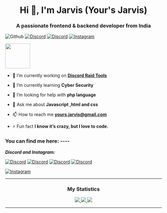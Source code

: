<h1 align="center">Hi 👋, I'm Jarvis (Your's Jarvis)</h1>
<h3 align="center">A passionate frontend & backend developer from India</h3>

![Github](https://komarev.com/ghpvc/?username=Linux-Jarvis&color=blueviolet)
[![Discord](https://img.shields.io/discord/563087855342190639?label=Discord)](https://discord.gg/kVKz4utJ9G)
[![Discord](https://img.shields.io/badge/Discord-Server-orange)](https://discord.gg/kVKz4utJ9G)
[![Instagram](https://img.shields.io/badge/Instagram-Your's_Jarvis-ff0000)](https://www.instagram.com/_alpesh_01_x_yj/)
    
<a href="https://discord.com/users/899961311771897877">
<img height="80px" src="https://discord.c99.nl/widget/theme-2/899961311771897877.png" />
</a>

- 🔭 I’m currently working on **[Discord Raid Tools](https://github.com/Yours-Jarvis/Jarvis-Raid-Tool-Web-Beta)**

- 🌱 I’m currently learning **Cyber Security**

- 🤝 I’m looking for help with **php language**

- 💬 Ask me about **Javascript ,html and css**

- 📫 How to reach me **yours.jarvis@gmail.com**

- ⚡ Fun fact **I know it’s crazy, but I love to code.**

<h3 align="left">You can find me here: ----</h3>

***Discord and Instagram:***

[![Discord](https://img.shields.io/badge/Discord-Add_to_Jarvis-blueviolet)](https://discord.com/users/899961311771897877)
[![Discord](https://img.shields.io/badge/Discord-Server_1-brightgreen)](https://discord.gg/kVKz4utJ9G)
[![Discord](https://img.shields.io/badge/Discord-Server_2-brightgreen)](https://discord.gg/qeQ3VStAQ6)
[![Discord](https://img.shields.io/badge/Discord-Server_3-brightgreen)](https://discord.gg/RrABUqmDUF)

[![Instagram](https://img.shields.io/badge/Instagram-Your's_Jarvis-ff0000)](https://www.instagram.com/_alpesh_01_x_yj/)

----

<h3 align="center">My Statistics</h3>

<p align="center">
    <a href="https://github.com/Yours-Jarvis/">
        <img src="https://github-readme-stats.vercel.app/api?username=Yours-Jarvis&hide=issues,prs&count_private=true&show_owner=true&show_icons=true&bg_color=0d1117&title_color=ffffff&text_color=ffffff&icon_color=00ff99&hide_border=true/" />
    </a>
    <a href="https://github.com/Yours-Jarvis/">
        <img src="https://github-readme-stats.vercel.app/api/top-langs/?username=Yours-Jarvis&layout=compact&count_private=true&langs_count=8&card_width=445&bg_color=0d1117&title_color=ffffff&text_color=ffffff&icon_color=00ff99&hide_border=true/" />
    </a>
    <a href="https://github.com/Yours-Jarvis/">
        <img src="https://github-readme-streak-stats.herokuapp.com?user=Yours-Jarvis&hide_border=true&background=0D1117&currStreakLabel=FFFFFF&sideLabels=FFFFFF&currStreakNum=FFFFFF&dates=FFFFFF&sideNums=FFFFFF&fire=00ff99&ring=00ff99&stroke=FFFFFFFF)](https://git.io/streak-stats" />
    </a>
<!--    <a href="https://github.com/Yours-Jarvis"><img alt="Activity Graph" src="https://activity-graph.herokuapp.com/graph?username=Yours-Jarvis&bg_color=0D1117&color=ffffff&line=00ff99&point=ffffff&area=true&hide_border=true" />
    </a> -->
</p>

-----
